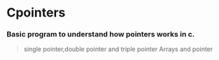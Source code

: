 # Cpointers
### Basic program to understand how pointers works in c.
> single pointer,double pointer and triple pointer
> Arrays and pointer
